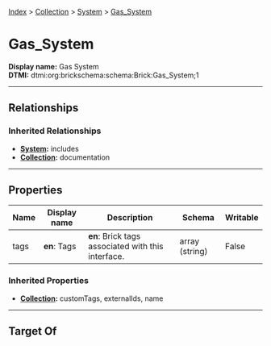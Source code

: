 [Index](../../Index.md) > [Collection](../Collection.md) > [System](System.md) > [Gas_System](#)
# Gas_System

**Display name:** Gas System<br />
**DTMI:** dtmi:org:brickschema:schema:Brick:Gas_System;1

---

## Relationships

### Inherited Relationships
* **[System](System.md):** includes
* **[Collection](../Collection.md):** documentation

---

## Properties

|Name|Display name|Description|Schema|Writable|
|-|-|-|-|-|
|tags|**en**: Tags|**en**: Brick tags associated with this interface.|array (string)|False|
### Inherited Properties
* **[Collection](../Collection.md):** customTags, externalIds, name

---

## Target Of
